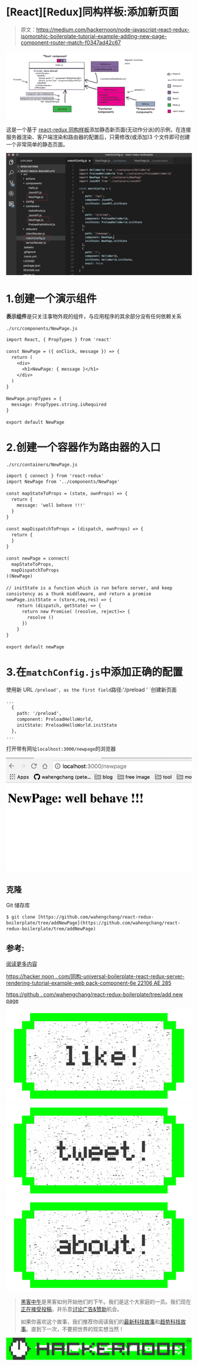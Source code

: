 # [React][Redux]同构样板:添加新页面

> 原文：<https://medium.com/hackernoon/node-javascript-react-redux-isomorphic-boilerplate-tutorial-example-adding-new-page-component-router-match-f0347ad42c67>

![](img/4733fd4ca383778dcb02a481bd0d885d.png)

这是一个基于 [react-redux 同构样板](https://hackernoon.com/isomorphic-universal-boilerplate-react-redux-server-rendering-tutorial-example-webpack-compenent-6e22106ae285)添加静态新页面(无动作分派)的示例，在连接服务器渲染、客户端渲染和路由器的配置后，只需修改(或添加)3 个文件即可创建一个非常简单的静态页面。

![](img/3bf7a88d781888c94139d4040f592474.png)

# 1.创建一个演示组件

**表示组件**是只关注事物外观的组件，与应用程序的其余部分没有任何依赖关系

`./src/components/NewPage.js`

```
import React, { PropTypes } from 'react'

const NewPage = ({ onClick, message }) => {
  return (
    <div>
      <h1>NewPage: { message }</h1>
    </div>
  )
}

NewPage.propTypes = {
  message: PropTypes.string.isRequired
}

export default NewPage
```

# 2.创建一个容器作为路由器的入口

`./src/containers/NewPage.js`

```
import { connect } from 'react-redux'
import NewPage from '../components/NewPage'

const mapStateToProps = (state, ownProps) => {
  return {
    message: 'well behave !!!'
  }
}

const mapDispatchToProps = (dispatch, ownProps) => {
  return {
  }
}

const newPage = connect(
  mapStateToProps,
  mapDispatchToProps
)(NewPage)

// initState is a function which is run before server, and keep consistency as a thunk middleware, and return a promise 
newPage.initState = (store,req,res) => {
    return (dispatch, getState) => {
      return new Promise( (resolve, reject)=> {
        resolve ()
      })
    }
}

export default newPage
```

# 3.在`matchConfig.js`中添加正确的配置

使用新 URL `/preload', as the first field`路径:'/preload ' `创建新页面

```
...
  {
    path: '/preload',
    component: PreloadHelloWorld,
    initState: PreloadHelloWorld.initState
  },
...
```

打开带有网址`localhost:3000/newpage`的浏览器

![](img/c64e68d7aacfe150328be6fc23f6b9bc.png)

## 克隆

Git 储存库

```
$ git clone [https://github.com/wahengchang/react-redux-boilerplate/tree/addNewPage](https://github.com/wahengchang/react-redux-boilerplate/tree/addNewPage)
```

## 参考:

[阅读更多内容](https://hackernoon.com/isomorphic-universal-boilerplate-react-redux-server-rendering-tutorial-example-webpack-compenent-6e22106ae285)

[https://hacker noon . com/同构-universal-boilerplate-react-redux-server-rendering-tutorial-example-web pack-component-6e 22106 AE 285](https://hackernoon.com/isomorphic-universal-boilerplate-react-redux-server-rendering-tutorial-example-webpack-compenent-6e22106ae285)

[https://github . com/wahengchang/react-redux-boilerplate/tree/add new page](https://github.com/wahengchang/react-redux-boilerplate/tree/addNewPage)

[![](img/50ef4044ecd4e250b5d50f368b775d38.png)](http://bit.ly/HackernoonFB)[![](img/979d9a46439d5aebbdcdca574e21dc81.png)](https://goo.gl/k7XYbx)[![](img/2930ba6bd2c12218fdbbf7e02c8746ff.png)](https://goo.gl/4ofytp)

> [黑客中午](http://bit.ly/Hackernoon)是黑客如何开始他们的下午。我们是这个大家庭的一员。我们现在[正在接受投稿](http://bit.ly/hackernoonsubmission)，并乐意[讨论广告&赞助](mailto:partners@amipublications.com)机会。
> 
> 如果你喜欢这个故事，我们推荐你阅读我们的[最新科技故事](http://bit.ly/hackernoonlatestt)和[趋势科技故事](https://hackernoon.com/trending)。直到下一次，不要把世界的现实想当然！

![](img/be0ca55ba73a573dce11effb2ee80d56.png)